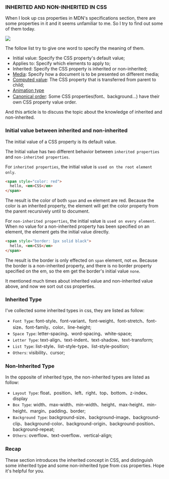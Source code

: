 ### INHERITED AND NON-INHERITED IN CSS

When I look up css properties in MDN's specifications section, there are some properties in it and it seems unfamiliar to me. So I try to find out some of them today.

![](http://with.muyunyun.cn/b22bcdb94d354d3f301cae7997d9cd17.jpg)

The follow list try to give one word to specify the meaning of them.

* Initial value: Specify the CSS property's default value;
* Applies to: Specify which elements to apply to;
* Inherited: Specify the CSS property is inherited or non-inherited;
* [Media](https://www.w3.org/TR/css3-mediaqueries/): Specify how a document is to be presented on different media;
* [Computed value](https://developer.mozilla.org/en-US/docs/Web/CSS/computed_value): The CSS property that is transferred from parent to child;
* [Animation type](https://drafts.csswg.org/web-animations/#animation-type)
* [Canonical order](https://developer.mozilla.org/en-US/docs/Glossary/Canonical_order): Some CSS properties(font、background...) have their own CSS property value order.

And this article is to discuss the topic about the knowledge of inherited and non-inherited.

### Initial value between inherited and non-inherited

The initial value of a CSS property is its default value.

The Initial value has two different behavior between `inherited properties` and `non-inherited properties`.

For `inherited properties`, the initial value is `used on the root element only`.

```html
<span style="color: red">
  hello, <em>CSS</em>
</span>
```

The result is the color of both `span` and `em` element are red. Because the color is an inherited property, the element will get the color property from the parent recursively until to document.

For `non-inherited properties`, the initial value is `used on every element`. When no value for a non-inherited property has been specified on an element, the element gets the initial value directly.

```html
<span style="border: 1px solid black">
  hello, <em>CSS</em>
</span>
```

The result is the border is only effected on `span` element, not `em`. Because the border is a non-inherited property, and there is no border property specified on the em, so the em get the border's initial value `none`.

It mentioned much times about inherited value and non-inherited value above, and now we sort out css properties.

### Inherited Type

I've collected some inherited types in css, they are listed as follow:

* `Font Type`: font-style、font-variant、font-weight、font-stretch、font-size、font-family、color、line-height;
* `Space Type`: letter-spacing、word-spacing、white-space;
* `Letter Type`: text-align、text-indent、text-shadow、text-transform;
* `List Type`: list-style、list-style-type、list-style-position;
* `Others`: visibility、cursor;

### Non-Inherited Type

In the opposite of inherited type, the non-inherited types are listed as follow:

* `Layout Type`: float、position、left、right、top、bottom、z-index、display
* `Box Type`: width、max-width、min-width、height、max-height、min-height、margin、padding、border;
* `Background Type`: background-size、background-image、background-clip、background-color、background-origin、background-position、background-repeat;
* `Others`: overflow、text-overflow、vertical-align;

### Recap

These section introduces the inherited concept in CSS, and distinguish some inherited type and some non-inherited type from css properties. Hope it's helpful for you.